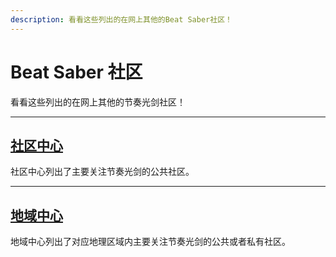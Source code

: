 ```yaml
---
description: 看看这些列出的在网上其他的Beat Saber社区！
---
```


# Beat Saber 社区
看看这些列出的在网上其他的节奏光剑社区！

---

## [社区中心](./community-hub.md)
社区中心列出了主要关注节奏光剑的公共社区。

---

## [地域中心](./regional-hub.md)
地域中心列出了对应地理区域内主要关注节奏光剑的公共或者私有社区。

